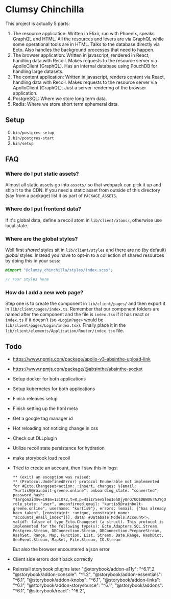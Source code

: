 # Clumsy Chinchilla

This project is actually 5 parts:

  1. The resource application: Written in Elixir, run with Phoenix, speaks GraphQL and HTML. All the resources and levers are via GraphQL while some operational tools are in HTML. Talks to the database directly via Ecto. Also handles the background processes that need to happen.
  2. The browser application: Written in javascript, rendered in React, handling data with Recoil. Makes requests to the resource server via ApolloClient (GraphQL). Has an internal database using PouchDB for handling large datasets.
  3. The content application: Written in javascript, renders content via React, handling data with Recoil. Makes requests to the resource server via ApolloClient (GraphQL). Just a server-rendering of the browser application.
  4. PostgreSQL: Where we store long term data.
  5. Redis: Where we store short term ephemeral data.

## Setup

  0. `bin/postgres-setup`
  0. `bin/postgres-start`
  0. `bin/setup`

## FAQ

### Where do I put static assets?

Almost all static assets go into `assets/` so that webpack can pick it up and ship it to the CDN. If you need a static asset from outside of this directory (say from a package) list it as part of `PACKAGE_ASSETS`.

### Where do I put frontend data?

If it's global data, define a recoil atom in `lib/client/atoms/`, otherwise use local state.

### Where are the global styles?

Well first *shared* styles sit in `lib/client/styles` and there are no (by default) *global* styles. Instead you have to opt-in to a collection of shared resources by doing this in your scss:

``` scss
@import "@clumsy_chinchilla/styles/index.scss";

// Your styles here
```

### How do I add a new web page?

Step one is to create the component in `lib/client/pages/` and then export it in `lib/client/pages/index.ts`. Remember that our component folders are named after the component and the file is `index.tsx` if it has react or `index.ts` if it doesn't (so `<LoginPage>` would be `lib/client/pages/Login/index.tsx`). Finally place it in the `lib/client/elements/Application/Router/index.tsx` file.

## Todo

  - https://www.npmjs.com/package/apollo-v3-absinthe-upload-link
  - https://www.npmjs.com/package/@absinthe/absinthe-socket
  - Setup docker for both applications
  - Setup kubernetes for both applications
  - Finish releases setup
  - Finish setting up the html meta
  - Get a google tag manager id
  - Hot reloading not noticing change in css
  - Check out DLLplugin
  - Utilize recoil state persistance for hydration
  - make storybook load recoil
  - Tried to create an account, then I saw this in logs:

    ```
    ** (exit) an exception was raised:
    ** (Protocol.UndefinedError) protocol Enumerable not implemented for #Ecto.Changeset<action: :insert, changes: %{email: "kurtis9@rainbolt-greene.online", onboarding_state: "converted", password_hash: "$argon2id$v=19$m=131072,t=8,p=4$iIrSevSl6u16hDjy0nQ7UQ$DBWOGrAJYgOIMBEw//ZkAVDW1RXymXpbyDSRvYvLj7k", role_state: "user", unconfirmed_email: "kurtis9@rainbolt-greene.online", username: "kurtis9"}, errors: [email: {"has already been taken", [constraint: :unique, constraint_name: "accounts_email_index"]}], data: #Database.Models.Account<>, valid?: false> of type Ecto.Changeset (a struct). This protocol is implemented for the following type(s): Ecto.Adapters.SQL.Stream, Postgrex.Stream, DBConnection.Stream, DBConnection.PrepareStream, HashSet, Range, Map, Function, List, Stream, Date.Range, HashDict, GenEvent.Stream, MapSet, File.Stream, IO.Stream
    ```
      But also the browser encountered a json error
  - Client side errors don't back correctly
  - Reinstall storybook plugins later
    "@storybook/addon-a11y": "^6.1",2
    "@storybook/addon-console": "^1.2",
    "@storybook/addon-essentials": "^6.1",
    "@storybook/addon-knobs": "^6.1",
    "@storybook/addon-links": "^6.1",
    "@storybook/addon-storysource": "^6.1",
    "@storybook/addons": "^6.1",
    "@storybook/react": "^6.2",
